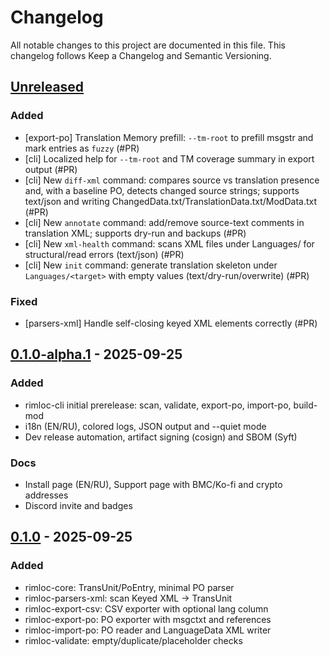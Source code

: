 # Changelog

All notable changes to this project are documented in this file.
This changelog follows Keep a Changelog and Semantic Versioning.

## [Unreleased]
<!--
Template (copy the sections you need):

### Added
- [scope] short bullet with (#PR)

### Changed
- [scope] short bullet with (#PR)

### Fixed
- [scope] short bullet with (#PR)

### Docs
- [docs] short bullet with (#PR)

### Internal
- [internal] short bullet with (#PR)
-->
### Added
- [export-po] Translation Memory prefill: `--tm-root` to prefill msgstr and mark entries as `fuzzy` (#PR)
- [cli] Localized help for `--tm-root` and TM coverage summary in export output (#PR)
- [cli] New `diff-xml` command: compares source vs translation presence and, with a baseline PO, detects changed source strings; supports text/json and writing ChangedData.txt/TranslationData.txt/ModData.txt (#PR)
- [cli] New `annotate` command: add/remove source-text comments in translation XML; supports dry-run and backups (#PR)
- [cli] New `xml-health` command: scans XML files under Languages/ for structural/read errors (text/json) (#PR)
- [cli] New `init` command: generate translation skeleton under `Languages/<target>` with empty values (text/dry-run/overwrite) (#PR)

### Fixed
- [parsers-xml] Handle self-closing keyed XML elements correctly (#PR)

## [0.1.0-alpha.1] - 2025-09-25
### Added
- rimloc-cli initial prerelease: scan, validate, export-po, import-po, build-mod
- i18n (EN/RU), colored logs, JSON output and --quiet mode
- Dev release automation, artifact signing (cosign) and SBOM (Syft)

### Docs
- Install page (EN/RU), Support page with BMC/Ko-fi and crypto addresses
- Discord invite and badges

## [0.1.0] - 2025-09-25
### Added
- rimloc-core: TransUnit/PoEntry, minimal PO parser
- rimloc-parsers-xml: scan Keyed XML → TransUnit
- rimloc-export-csv: CSV exporter with optional lang column
- rimloc-export-po: PO exporter with msgctxt and references
- rimloc-import-po: PO reader and LanguageData XML writer
- rimloc-validate: empty/duplicate/placeholder checks
 
<!-- Links -->
[Unreleased]: https://github.com/0-danielviktorovich-0/RimLoc/compare/v0.1.0...HEAD
[0.1.0]: https://github.com/0-danielviktorovich-0/RimLoc/compare/v0.1.0-alpha.1...v0.1.0
[0.1.0-alpha.1]: https://github.com/0-danielviktorovich-0/RimLoc/releases/tag/v0.1.0-alpha.1
